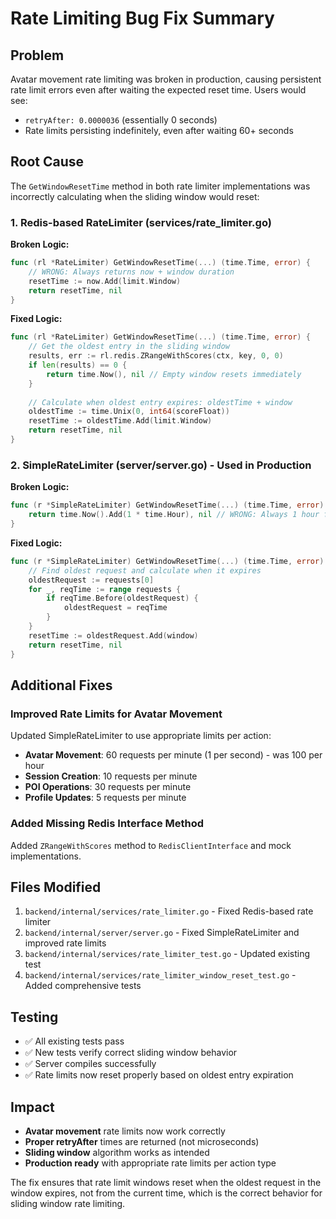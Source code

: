 # Rate Limiting Bug Fix Summary

## Problem
Avatar movement rate limiting was broken in production, causing persistent rate limit errors even after waiting the expected reset time. Users would see:
- `retryAfter: 0.0000036` (essentially 0 seconds)
- Rate limits persisting indefinitely, even after waiting 60+ seconds

## Root Cause
The `GetWindowResetTime` method in both rate limiter implementations was incorrectly calculating when the sliding window would reset:

### 1. Redis-based RateLimiter (services/rate_limiter.go)
**Broken Logic:**
```go
func (rl *RateLimiter) GetWindowResetTime(...) (time.Time, error) {
    // WRONG: Always returns now + window duration
    resetTime := now.Add(limit.Window)
    return resetTime, nil
}
```

**Fixed Logic:**
```go
func (rl *RateLimiter) GetWindowResetTime(...) (time.Time, error) {
    // Get the oldest entry in the sliding window
    results, err := rl.redis.ZRangeWithScores(ctx, key, 0, 0)
    if len(results) == 0 {
        return time.Now(), nil // Empty window resets immediately
    }
    
    // Calculate when oldest entry expires: oldestTime + window
    oldestTime := time.Unix(0, int64(scoreFloat))
    resetTime := oldestTime.Add(limit.Window)
    return resetTime, nil
}
```

### 2. SimpleRateLimiter (server/server.go) - Used in Production
**Broken Logic:**
```go
func (r *SimpleRateLimiter) GetWindowResetTime(...) (time.Time, error) {
    return time.Now().Add(1 * time.Hour), nil // WRONG: Always 1 hour from now
}
```

**Fixed Logic:**
```go
func (r *SimpleRateLimiter) GetWindowResetTime(...) (time.Time, error) {
    // Find oldest request and calculate when it expires
    oldestRequest := requests[0]
    for _, reqTime := range requests {
        if reqTime.Before(oldestRequest) {
            oldestRequest = reqTime
        }
    }
    resetTime := oldestRequest.Add(window)
    return resetTime, nil
}
```

## Additional Fixes

### Improved Rate Limits for Avatar Movement
Updated SimpleRateLimiter to use appropriate limits per action:
- **Avatar Movement**: 60 requests per minute (1 per second) - was 100 per hour
- **Session Creation**: 10 requests per minute
- **POI Operations**: 30 requests per minute  
- **Profile Updates**: 5 requests per minute

### Added Missing Redis Interface Method
Added `ZRangeWithScores` method to `RedisClientInterface` and mock implementations.

## Files Modified
1. `backend/internal/services/rate_limiter.go` - Fixed Redis-based rate limiter
2. `backend/internal/server/server.go` - Fixed SimpleRateLimiter and improved rate limits
3. `backend/internal/services/rate_limiter_test.go` - Updated existing test
4. `backend/internal/services/rate_limiter_window_reset_test.go` - Added comprehensive tests

## Testing
- ✅ All existing tests pass
- ✅ New tests verify correct sliding window behavior
- ✅ Server compiles successfully
- ✅ Rate limits now reset properly based on oldest entry expiration

## Impact
- **Avatar movement** rate limits now work correctly
- **Proper retryAfter** times are returned (not microseconds)
- **Sliding window** algorithm works as intended
- **Production ready** with appropriate rate limits per action type

The fix ensures that rate limit windows reset when the oldest request in the window expires, not from the current time, which is the correct behavior for sliding window rate limiting.